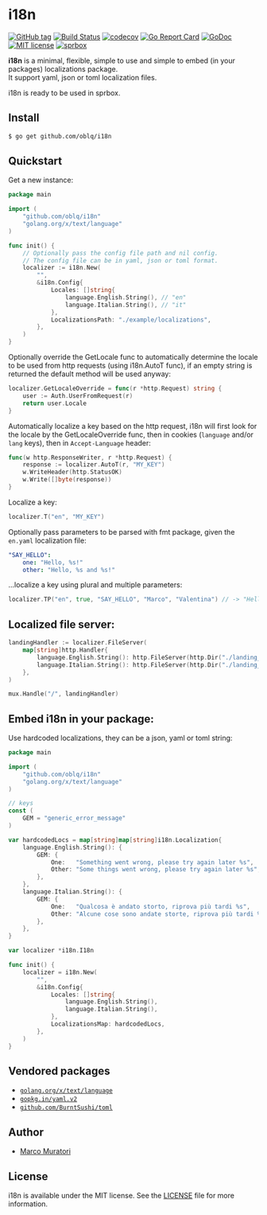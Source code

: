 # i18n

[![GitHub tag](https://img.shields.io/github/tag/oblq/i18n.svg)](https://github.com/oblq/i18n)
[![Build Status](https://travis-ci.org/oblq/i18n.svg?branch=master)](https://travis-ci.org/oblq/i18n)
[![codecov](https://codecov.io/gh/oblq/i18n/branch/master/graph/badge.svg)](https://codecov.io/gh/oblq/i18n)
[![Go Report Card](https://goreportcard.com/badge/github.com/oblq/i18n)](https://goreportcard.com/report/github.com/oblq/i18n)
[![GoDoc](https://godoc.org/github.com/oblq/i18n?status.svg)](https://godoc.org/github.com/oblq/i18n)
[![MIT license](https://img.shields.io/badge/License-MIT-blue.svg)](https://lbesson.mit-license.org/)
[![sprbox](https://img.shields.io/badge/sprbox-ready-green.svg)](https://github.com/oblq/sprbox)  

**i18n** is a minimal, flexible, simple to use and simple to embed (in your packages) localizations package.  
It support yaml, json or toml localization files.

i18n is ready to be used in sprbox.

## Install

```sh
$ go get github.com/oblq/i18n
```

## Quickstart
Get a new instance:
```go
package main

import (
	"github.com/oblq/i18n"
	"golang.org/x/text/language"
)

func init() {
	// Optionally pass the config file path and nil config.
	// The config file can be in yaml, json or toml format.
	localizer := i18n.New(
        "",
        &i18n.Config{
            Locales: []string{
                language.English.String(), // "en"
                language.Italian.String(), // "it"
            },
            LocalizationsPath: "./example/localizations",
        },
    )	
}
```

Optionally override the GetLocale func to automatically determine the locale to be used from http requests (using i18n.AutoT func), if an empty string is returned the default method will be used anyway:
```go
localizer.GetLocaleOverride = func(r *http.Request) string {
    user := Auth.UserFromRequest(r)
    return user.Locale
}
```          

Automatically localize a key based on the http request, i18n will first look for the locale by the GetLocaleOverride func, then in cookies (`language` and/or `lang` keys), then in `Accept-Language` header:

```go
func(w http.ResponseWriter, r *http.Request) {
	response := localizer.AutoT(r, "MY_KEY")
	w.WriteHeader(http.StatusOK)
	w.Write([]byte(response))
}
```

Localize a key:
```go
localizer.T("en", "MY_KEY")
```
         
Optionally pass parameters to be parsed with fmt package, given the `en.yaml` localization file: 
```yaml
"SAY_HELLO": 
    one: "Hello, %s!"
    other: "Hello, %s and %s!"
```

...localize a key using plural and multiple parameters:
```go
localizer.TP("en", true, "SAY_HELLO", "Marco", "Valentina") // -> "Hello, Marco and Valentina!"
```
         
## Localized file server:
```go
landingHandler := localizer.FileServer(
    map[string]http.Handler{
        language.English.String(): http.FileServer(http.Dir("./landing_en")),
        language.Italian.String(): http.FileServer(http.Dir("./landing_ita")),
    }, 
)

mux.Handle("/", landingHandler)
```

## Embed i18n in your package:

Use hardcoded localizations, they can be a json, yaml or toml string:
```go
package main

import (
	"github.com/oblq/i18n"
	"golang.org/x/text/language"
)

// keys
const (
	GEM = "generic_error_message"
)

var hardcodedLocs = map[string]map[string]i18n.Localization{
	language.English.String(): {
		GEM: {
			One:   "Something went wrong, please try again later %s",
			Other: "Some things went wrong, please try again later %s",
		},
	},
	language.Italian.String(): {
		GEM: {
			One:   "Qualcosa è andato storto, riprova più tardi %s",
			Other: "Alcune cose sono andate storte, riprova più tardi %s",
		},
	},
}

var localizer *i18n.I18n

func init() {
	localizer = i18n.New(
		"",
		&i18n.Config{
			Locales: []string{
				language.English.String(),
				language.Italian.String(),
			},
			LocalizationsMap: hardcodedLocs,
		},
	)
}
```

## Vendored packages

- [`golang.org/x/text/language`](golang.org/x/text/language)
- [`gopkg.in/yaml.v2`](https://github.com/go-yaml/yaml)  
- [`github.com/BurntSushi/toml`](https://github.com/BurntSushi/toml)

## Author

- [Marco Muratori](mailto:marcomrtr@gmail.com) 

## License

i18n is available under the MIT license. See the [LICENSE](./LICENSE) file for more information.
